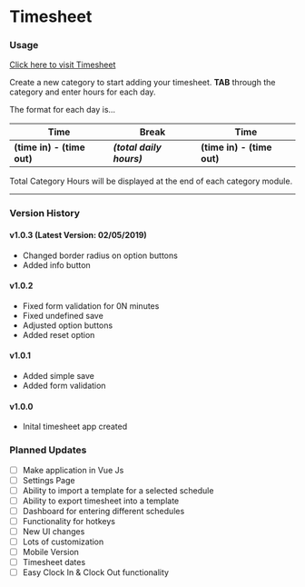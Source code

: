 # Timesheet

### Usage
[Click here to visit Timesheet](https://brianlinggadjaja.github.io/timesheet/ "Timesheet") 

Create a new category to start adding your timesheet. **TAB** through the category and enter hours for each day. 

The format for each day is...

| Time | Break | Time |
|------|-------|------|
| **(time in) - (time out)** | ***(total daily hours)*** | **(time in) - (time out)** | 

Total Category Hours will be displayed at the end of each category module.

---

### Version History
#### v1.0.3 (Latest Version: 02/05/2019) 
- Changed border radius on option buttons
- Added info button

#### v1.0.2 
- Fixed form validation for 0N minutes
- Fixed undefined save
- Adjusted option buttons
- Added reset option

#### v1.0.1
- Added simple save
- Added form validation

#### v1.0.0
- Inital timesheet app created


### Planned Updates
- [ ] Make application in Vue Js
- [ ] Settings Page
- [ ] Ability to import a template for a selected schedule
- [ ] Ability to export timesheet into a template
- [ ] Dashboard for entering different schedules
- [ ] Functionality for hotkeys
- [ ] New UI changes
- [ ] Lots of customization
- [ ] Mobile Version
- [ ] Timesheet dates
- [ ] Easy Clock In & Clock Out functionality
